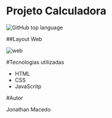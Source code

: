 # Projeto Calculadora

![GitHub top language](https://img.shields.io/github/languages/top/JonathanMacedo/projeto-calculadora)

##Layout Web

![web](https://github.com/JonathanMacedo/projeto-calculadora/blob/main/src/imagens/calculadora.png)


#Tecnologias utilizadas
- HTML
- CSS
- JavaScritp

#Autor

Jonathan Macedo

<a href="https://www.linkedin.com/in/jonathan-macedo-10182b274/" target="blank">

